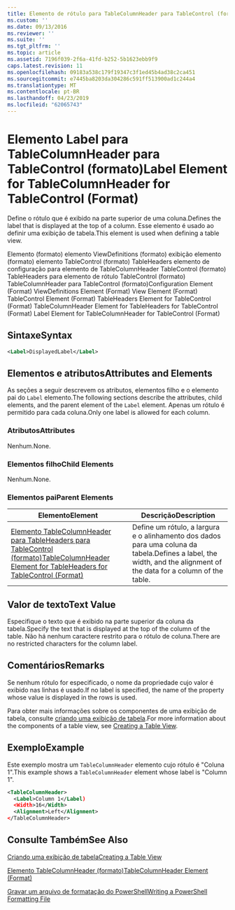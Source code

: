 ```yaml
---
title: Elemento de rótulo para TableColumnHeader para TableControl (formato) | Microsoft Docs
ms.custom: ''
ms.date: 09/13/2016
ms.reviewer: ''
ms.suite: ''
ms.tgt_pltfrm: ''
ms.topic: article
ms.assetid: 7196f039-2f6a-41fd-b252-5b1623ebb9f9
caps.latest.revision: 11
ms.openlocfilehash: 09183a538c179f19347c3f1ed45b4ad38c2ca451
ms.sourcegitcommit: e7445ba8203da304286c591ff513900ad1c244a4
ms.translationtype: MT
ms.contentlocale: pt-BR
ms.lasthandoff: 04/23/2019
ms.locfileid: "62065743"
---
```

# <a name="label-element-for-tablecolumnheader-for-tablecontrol-format"></a><span data-ttu-id="495d5-102">Elemento Label para TableColumnHeader para TableControl (formato)</span><span class="sxs-lookup"><span data-stu-id="495d5-102">Label Element for TableColumnHeader for TableControl (Format)</span></span>

<span data-ttu-id="495d5-103">Define o rótulo que é exibido na parte superior de uma coluna.</span><span class="sxs-lookup"><span data-stu-id="495d5-103">Defines the label that is displayed at the top of a column.</span></span> <span data-ttu-id="495d5-104">Esse elemento é usado ao definir uma exibição de tabela.</span><span class="sxs-lookup"><span data-stu-id="495d5-104">This element is used when defining a table view.</span></span>

<span data-ttu-id="495d5-105">Elemento (formato) elemento ViewDefinitions (formato) exibição elemento (formato) elemento TableControl (formato) TableHeaders elemento de configuração para elemento de TableColumnHeader TableControl (formato) TableHeaders para elemento de rótulo TableControl (formato) TableColumnHeader para TableControl (formato)</span><span class="sxs-lookup"><span data-stu-id="495d5-105">Configuration Element (Format) ViewDefinitions Element (Format) View Element (Format) TableControl Element (Format) TableHeaders Element for TableControl (Format) TableColumnHeader Element for TableHeaders for TableControl (Format) Label Element  for TableColumnHeader for TableControl (Format)</span></span>

## <a name="syntax"></a><span data-ttu-id="495d5-106">Sintaxe</span><span class="sxs-lookup"><span data-stu-id="495d5-106">Syntax</span></span>

```xml
<Label>DisplayedLabel</Label>

```

## <a name="attributes-and-elements"></a><span data-ttu-id="495d5-107">Elementos e atributos</span><span class="sxs-lookup"><span data-stu-id="495d5-107">Attributes and Elements</span></span>

<span data-ttu-id="495d5-108">As seções a seguir descrevem os atributos, elementos filho e o elemento pai do `Label` elemento.</span><span class="sxs-lookup"><span data-stu-id="495d5-108">The following sections describe the attributes, child elements, and the parent element of the `Label` element.</span></span> <span data-ttu-id="495d5-109">Apenas um rótulo é permitido para cada coluna.</span><span class="sxs-lookup"><span data-stu-id="495d5-109">Only one label is allowed for each column.</span></span>

### <a name="attributes"></a><span data-ttu-id="495d5-110">Atributos</span><span class="sxs-lookup"><span data-stu-id="495d5-110">Attributes</span></span>

<span data-ttu-id="495d5-111">Nenhum.</span><span class="sxs-lookup"><span data-stu-id="495d5-111">None.</span></span>

### <a name="child-elements"></a><span data-ttu-id="495d5-112">Elementos filho</span><span class="sxs-lookup"><span data-stu-id="495d5-112">Child Elements</span></span>

<span data-ttu-id="495d5-113">Nenhum.</span><span class="sxs-lookup"><span data-stu-id="495d5-113">None.</span></span>

### <a name="parent-elements"></a><span data-ttu-id="495d5-114">Elementos pai</span><span class="sxs-lookup"><span data-stu-id="495d5-114">Parent Elements</span></span>

|<span data-ttu-id="495d5-115">Elemento</span><span class="sxs-lookup"><span data-stu-id="495d5-115">Element</span></span>|<span data-ttu-id="495d5-116">Descrição</span><span class="sxs-lookup"><span data-stu-id="495d5-116">Description</span></span>|
|-------------|-----------------|
|[<span data-ttu-id="495d5-117">Elemento TableColumnHeader para TableHeaders para TableControl (formato)</span><span class="sxs-lookup"><span data-stu-id="495d5-117">TableColumnHeader Element for TableHeaders for TableControl  (Format)</span></span>](./tablecolumnheader-element-format.md)|<span data-ttu-id="495d5-118">Define um rótulo, a largura e o alinhamento dos dados para uma coluna da tabela.</span><span class="sxs-lookup"><span data-stu-id="495d5-118">Defines a label, the width, and the alignment of the data for a column of the table.</span></span>|

## <a name="text-value"></a><span data-ttu-id="495d5-119">Valor de texto</span><span class="sxs-lookup"><span data-stu-id="495d5-119">Text Value</span></span>

<span data-ttu-id="495d5-120">Especifique o texto que é exibido na parte superior da coluna da tabela.</span><span class="sxs-lookup"><span data-stu-id="495d5-120">Specify the text that is displayed at the top of the column of the table.</span></span> <span data-ttu-id="495d5-121">Não há nenhum caractere restrito para o rótulo de coluna.</span><span class="sxs-lookup"><span data-stu-id="495d5-121">There are no restricted characters for the column label.</span></span>

## <a name="remarks"></a><span data-ttu-id="495d5-122">Comentários</span><span class="sxs-lookup"><span data-stu-id="495d5-122">Remarks</span></span>

<span data-ttu-id="495d5-123">Se nenhum rótulo for especificado, o nome da propriedade cujo valor é exibido nas linhas é usado.</span><span class="sxs-lookup"><span data-stu-id="495d5-123">If no label is specified, the name of the property whose value is displayed in the rows is used.</span></span>

<span data-ttu-id="495d5-124">Para obter mais informações sobre os componentes de uma exibição de tabela, consulte [criando uma exibição de tabela](./creating-a-table-view.md).</span><span class="sxs-lookup"><span data-stu-id="495d5-124">For more information about the components of a table view, see [Creating a Table View](./creating-a-table-view.md).</span></span>

## <a name="example"></a><span data-ttu-id="495d5-125">Exemplo</span><span class="sxs-lookup"><span data-stu-id="495d5-125">Example</span></span>

<span data-ttu-id="495d5-126">Este exemplo mostra um `TableColumnHeader` elemento cujo rótulo é "Coluna 1".</span><span class="sxs-lookup"><span data-stu-id="495d5-126">This example shows a `TableColumnHeader` element whose label is "Column 1".</span></span>

```xml
<TableColumnHeader>
  <Label>Column 1</Label)
  <Width>16</Width>
  <Alignment>Left</Alignment>
</TableColumnHeader>
```

## <a name="see-also"></a><span data-ttu-id="495d5-127">Consulte Também</span><span class="sxs-lookup"><span data-stu-id="495d5-127">See Also</span></span>

[<span data-ttu-id="495d5-128">Criando uma exibição de tabela</span><span class="sxs-lookup"><span data-stu-id="495d5-128">Creating a Table View</span></span>](./creating-a-table-view.md)

[<span data-ttu-id="495d5-129">Elemento TableColumnHeader (formato)</span><span class="sxs-lookup"><span data-stu-id="495d5-129">TableColumnHeader Element (Format)</span></span>](./tablecolumnheader-element-format.md)

[<span data-ttu-id="495d5-130">Gravar um arquivo de formatação do PowerShell</span><span class="sxs-lookup"><span data-stu-id="495d5-130">Writing a PowerShell Formatting File</span></span>](./writing-a-powershell-formatting-file.md)
